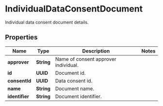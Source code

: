 

# IndividualDataConsentDocument

Individual data consent document details.

## Properties

Name | Type | Description | Notes
------------ | ------------- | ------------- | -------------
**approver** | **String** | Name of consent approver individual. | 
**id** | **UUID** | Document id. | 
**consentId** | **UUID** | Data consent id. | 
**name** | **String** | Document name. | 
**identifier** | **String** | Document identifier. | 



